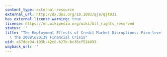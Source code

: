 ```yaml
---
content_type: external-resource
external_url: http://dx.doi.org/10.1093/qje/qjt031
has_external_license_warning: true
license: https://en.wikipedia.org/wiki/All_rights_reserved
status: ''
title: "The Employment Effects of Credit Market Disruptions: Firm-level Evidence from\
  \ the 2008\u20139 Financial Crisis"
uid: a67dce94-193b-42c8-b27b-bc36cf524093
wayback_url: ''
---
```

